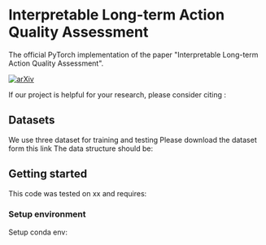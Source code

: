 # Interpretable Long-term Action Quality Assessment
The official PyTorch implementation of the paper "Interpretable Long-term Action Quality Assessment".

[![arXiv](https://img.shields.io/badge/arXiv-2406.07524-red.svg)](https://arxiv.org/abs/*)


If our project is helpful for your research, please consider citing :

## Datasets
We use three dataset for training and testing
Please download the dataset form this link
The data structure should be:

## Getting started
This code was tested on xx and requires:

### Setup environment

Setup conda env:


